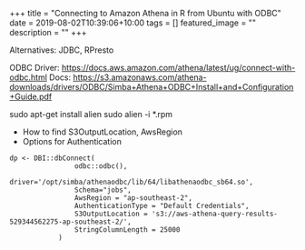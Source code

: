 +++
title =  "Connecting to Amazon Athena in R from Ubuntu with ODBC"
date = 2019-08-02T10:39:06+10:00
tags = []
featured_image = ""
description = ""
+++

Alternatives: JDBC, RPresto

ODBC Driver: https://docs.aws.amazon.com/athena/latest/ug/connect-with-odbc.html
Docs: https://s3.amazonaws.com/athena-downloads/drivers/ODBC/Simba+Athena+ODBC+Install+and+Configuration+Guide.pdf


sudo apt-get install alien
sudo alien -i *.rpm


* How to find S3OutputLocation, AwsRegion
* Options for Authentication

```
dp <- DBI::dbConnect(
                odbc::odbc(),
                driver='/opt/simba/athenaodbc/lib/64/libathenaodbc_sb64.so',
                Schema="jobs",
                AwsRegion = "ap-southeast-2",
                AuthenticationType = "Default Credentials",
                S3OutputLocation = 's3://aws-athena-query-results-529344562275-ap-southeast-2/',
                StringColumnLength = 25000
            )
```
